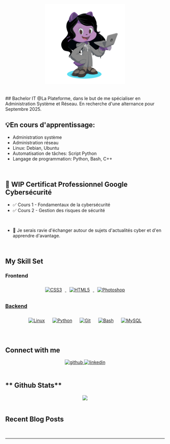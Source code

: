 <div align="center">
<img src="./octocat-1732095329861.png" style="width: 50%;" />
</div>

<br /> 

<br />
## Bachelor IT @La Plateforme, dans le but de me spécialiser en Administration Système et Réseau.
En recherche d'une alternance pour Septembre 2025.

<br />

## 💡En cours d'apprentissage:

- Administration système 
- Administration réseau
- Linux: Debian, Ubuntu 
- Automatisation de tâches: Script Python 
- Langage de programmation: Python, Bash, C++
  
<br />  

##  👀 WIP Certificat Professionnel Google Cybersécurité <br />
- ✅ Cours 1 - Fondamentaux de la cybersécurité
- ✅ Cours 2 - Gestion des risques de sécurité
  
<br />

- 🔑 Je serais ravie d'échanger autour de sujets d'actualités cyber et d'en apprendre d'avantage.
    

<br/>  


## My Skill Set  


### Frontend  
<div align="center">  
<a href="https://www.w3schools.com/css/" target="_blank"><img style="margin: 10px" src="https://profilinator.rishav.dev/skills-assets/css3-original-wordmark.svg" alt="CSS3" height="50" /</a>  
<a href="https://en.wikipedia.org/wiki/HTML5" target="_blank"><img style="margin: 10px" src="https://profilinator.rishav.dev/skills-assets/html5-original-wordmark.svg" alt="HTML5" height="50" /</a>  
<a href="https://www.adobe.com/in/products/photoshop.html" target="_blank"><img style="margin: 10px" src="https://profilinator.rishav.dev/skills-assets/photoshop-plain.svg" alt="Photoshop" height="50" /</a> 
</div>

### Backend  
<div align="center">  
<a href="https://www.linux.org/" target="_blank"><img style="margin: 10px" src="https://profilinator.rishav.dev/skills-assets/linux-original.svg" alt="Linux" height="50" /></a>  
<a href="https://www.python.org/" target="_blank"><img style="margin: 10px" src="https://profilinator.rishav.dev/skills-assets/python-original.svg" alt="Python" height="50" /></a>  
<a href="https://github.com/" target="_blank"><img style="margin: 10px" src="https://profilinator.rishav.dev/skills-assets/git-scm-icon.svg" alt="Git" height="50" /></a>  
<a href="https://www.gnu.org/software/bash/" target="_blank"><img style="margin: 10px" src="https://profilinator.rishav.dev/skills-assets/gnu_bash-icon.svg" alt="Bash" height="50" /></a>  
<a href="https://www.mysql.com/" target="_blank"><img style="margin: 10px" src="https://profilinator.rishav.dev/skills-assets/mysql-original-wordmark.svg" alt="MySQL" height="50" /></a>  
</div>

<br/> 
</td><td valign="top" width="33%">
</td></tr></table>  
<br/>  

## Connect with me 
<div align="center">
  <a href="https://github.com/pauline-joly" target="_blank">
    <img src=https://img.shields.io/badge/github-%2324292e.svg?&style=for-the-badge&logo=github&logoColor=white alt=github style="margin-bottom: 5px;" />
  </a>
  <a href="https://www.linkedin.com/in/pauline-joly-b520b0333/" target="_blank">
    <img src=https://img.shields.io/badge/linkedin-%231E77B5.svg?&style=for-the-badge&logo=linkedin&logoColor=white alt=linkedin style="margin-bottom: 5px;" />
  </a>  
</div>  
  
<br/>  

## ** Github Stats**
<div align="center"><img src="https://github-readme-stats.vercel.app/api?username=pauline-joly&show_icons=true&count_private=true&hide_border=true" align="center" /></div>  

<br/>  


## Recent Blog Posts  
<!-- BLOG-POST-LIST:START -->   
<!-- BLOG-POST-LIST:END -->   

<br/>  

----

